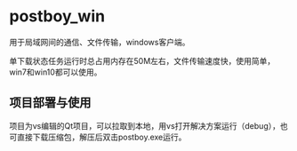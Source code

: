 # postboy_win
用于局域网间的通信、文件传输，windows客户端。

单下载状态任务运行时总占用内存在50M左右，文件传输速度快，使用简单，win7和win10都可以使用。

## 项目部署与使用

项目为vs编辑的Qt项目，可以拉取到本地，用vs打开解决方案运行（debug），也可直接下载压缩包，解压后双击postboy.exe运行。